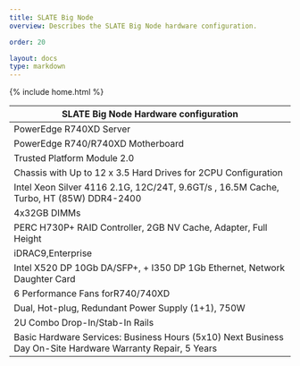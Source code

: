 ```yaml
---
title: SLATE Big Node
overview: Describes the SLATE Big Node hardware configuration.

order: 20

layout: docs
type: markdown
---
```

{% include home.html %}


|SLATE Big Node Hardware configuration |
|---|
|PowerEdge R740XD Server|
|PowerEdge R740/R740XD Motherboard|
|Trusted Platform Module 2.0|
|Chassis with Up to 12 x 3.5 Hard Drives for 2CPU Configuration |
|Intel Xeon Silver 4116 2.1G, 12C/24T, 9.6GT/s , 16.5M Cache, Turbo, HT (85W) DDR4-2400 |
|4x32GB DIMMs |
|PERC H730P+ RAID Controller, 2GB NV Cache, Adapter, Full Height |
|iDRAC9,Enterprise |
|Intel X520 DP 10Gb DA/SFP+, + I350 DP 1Gb Ethernet, Network Daughter Card |
|6 Performance Fans forR740/740XD |
|Dual, Hot-plug, Redundant Power Supply (1+1), 750W |
|2U Combo Drop-In/Stab-In Rails |
|Basic Hardware Services: Business Hours (5x10) Next Business Day On-Site Hardware Warranty Repair, 5 Years |



